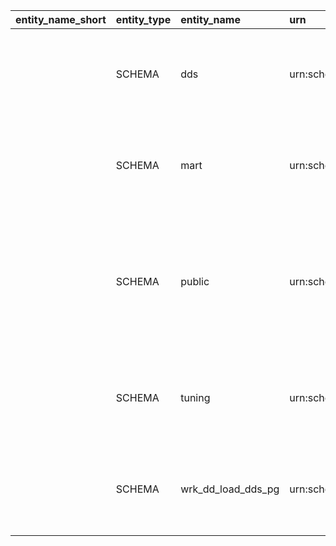 | entity_name_short   | entity_type   | entity_name        | urn                                               | json_data                                                                        | search_data                                                          | tables                                                                                                                                                                                                       | json_system                                                                           | info                   |
|:--------------------|:--------------|:-------------------|:--------------------------------------------------|:---------------------------------------------------------------------------------|:---------------------------------------------------------------------|:-------------------------------------------------------------------------------------------------------------------------------------------------------------------------------------------------------------|:--------------------------------------------------------------------------------------|:-----------------------|
|                     | SCHEMA        | dds                | urn:schema:postgres:pg:airflow:dds                | {'schema_owner': 'airflow', 'schema_acl': None}                                  | urn:schema:postgres:pg:airflow:dds dds                               | [{'columns': ['Key', 'Value'], 'data': [{'Key': 'Owner', 'Value': 'airflow'}], 'header': 'General', 'display_headers': '0'}]                                                                                 | {'system_for_search': 'Postgres', 'type_for_search': 'Schema', 'card_type': 'Schema'} |                        |
|                     | SCHEMA        | mart               | urn:schema:postgres:pg:airflow:mart               | {'schema_owner': 'airflow', 'schema_acl': None}                                  | urn:schema:postgres:pg:airflow:mart mart                             | [{'columns': ['Key', 'Value'], 'data': [{'Key': 'Owner', 'Value': 'airflow'}], 'header': 'General', 'display_headers': '0'}]                                                                                 | {'system_for_search': 'Postgres', 'type_for_search': 'Schema', 'card_type': 'Schema'} |                        |
|                     | SCHEMA        | public             | urn:schema:postgres:pg:airflow:public             | {'schema_owner': 'airflow', 'schema_acl': ['airflow=UC/airflow', '=UC/airflow']} | urn:schema:postgres:pg:airflow:public public                         | [{'columns': ['Key', 'Value'], 'data': [{'Key': 'Owner', 'Value': 'airflow'}, {'Key': 'Access privileges', 'Value': "['airflow=UC/airflow', '=UC/airflow']"}], 'header': 'General', 'display_headers': '0'}] | {'system_for_search': 'Postgres', 'type_for_search': 'Schema', 'card_type': 'Schema'} | standard public schema |
|                     | SCHEMA        | tuning             | urn:schema:postgres:pg:airflow:tuning             | {'schema_owner': 'airflow', 'schema_acl': None}                                  | urn:schema:postgres:pg:airflow:tuning tuning                         | [{'columns': ['Key', 'Value'], 'data': [{'Key': 'Owner', 'Value': 'airflow'}], 'header': 'General', 'display_headers': '0'}]                                                                                 | {'system_for_search': 'Postgres', 'type_for_search': 'Schema', 'card_type': 'Schema'} |                        |
|                     | SCHEMA        | wrk_dd_load_dds_pg | urn:schema:postgres:pg:airflow:wrk_dd_load_dds_pg | {'schema_owner': 'airflow', 'schema_acl': None}                                  | urn:schema:postgres:pg:airflow:wrk_dd_load_dds_pg wrk_dd_load_dds_pg | [{'columns': ['Key', 'Value'], 'data': [{'Key': 'Owner', 'Value': 'airflow'}], 'header': 'General', 'display_headers': '0'}]                                                                                 | {'system_for_search': 'Postgres', 'type_for_search': 'Schema', 'card_type': 'Schema'} |                        |